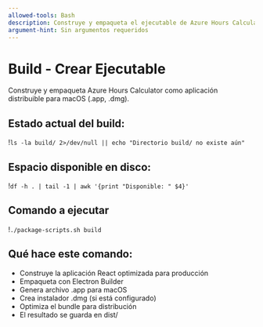 ```yaml
---
allowed-tools: Bash
description: Construye y empaqueta el ejecutable de Azure Hours Calculator
argument-hint: Sin argumentos requeridos
---
```


# Build - Crear Ejecutable

Construye y empaqueta Azure Hours Calculator como aplicación distribuible para macOS (.app, .dmg).

## Estado actual del build:
!`ls -la build/ 2>/dev/null || echo "Directorio build/ no existe aún"`

## Espacio disponible en disco:
!`df -h . | tail -1 | awk '{print "Disponible: " $4}'`

## Comando a ejecutar
!`./package-scripts.sh build`

## Qué hace este comando:
- Construye la aplicación React optimizada para producción
- Empaqueta con Electron Builder
- Genera archivo .app para macOS
- Crea instalador .dmg (si está configurado)
- Optimiza el bundle para distribución
- El resultado se guarda en dist/